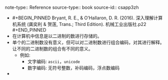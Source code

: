 note-type:: Reference
source-type:: book
source-id:: csapp3zh

- #+BEGIN_PINNED
  Bryant, R. E., & O’Hallaron, D. R. (2016). 深入理解计算机系统 (龚奕利 & 贺莲, Trans.; Third Edition). 机械工业出版社.p22
  #+END_PINNED
- 在计算机中信息是以二进制的数进行存储的。
- 单个的二进制数没有意义，但可以对二进制数进行组合编码，对其进行解释。让不同的二进制数的组合有不同的意义。
	- 例如:
		- 文字编码: `ascii`，`unicode`
		- 数字编码: 无符号整数，补码编码，浮点数编码
-